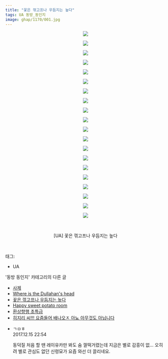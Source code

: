 ```yaml
---
title: "꽃은 꺾고프나 우듬지는 높다"
tags: UA 동방_동인지
image: ghap/1170/001.jpg
---
```

<div class="article">
<p style="text-align: center; clear: none; float: none;"><img src="{{ site.nasurl }}/ghap/1170/001.jpg"/></p>
<p style="text-align: center; clear: none; float: none;"><img src="{{ site.nasurl }}/ghap/1170/002.jpg"/></p>
<p style="text-align: center; clear: none; float: none;"><img src="{{ site.nasurl }}/ghap/1170/003.jpg"/></p>
<p style="text-align: center; clear: none; float: none;"><img src="{{ site.nasurl }}/ghap/1170/004.jpg"/></p>
<p style="text-align: center; clear: none; float: none;"><img src="{{ site.nasurl }}/ghap/1170/005.jpg"/></p>
<p style="text-align: center; clear: none; float: none;"><img src="{{ site.nasurl }}/ghap/1170/006.jpg"/></p>
<p style="text-align: center; clear: none; float: none;"><img src="{{ site.nasurl }}/ghap/1170/007.jpg"/></p>
<p style="text-align: center; clear: none; float: none;"><img src="{{ site.nasurl }}/ghap/1170/008.jpg"/></p>
<p style="text-align: center; clear: none; float: none;"><img src="{{ site.nasurl }}/ghap/1170/009.jpg"/></p>
<p style="text-align: center; clear: none; float: none;"><img src="{{ site.nasurl }}/ghap/1170/010.jpg"/></p>
<p style="text-align: center; clear: none; float: none;"><img src="{{ site.nasurl }}/ghap/1170/011.jpg"/></p>
<p style="text-align: center; clear: none; float: none;"><img src="{{ site.nasurl }}/ghap/1170/012.jpg"/></p>
<p style="text-align: center; clear: none; float: none;"><img src="{{ site.nasurl }}/ghap/1170/013.jpg"/></p>
<p style="text-align: center; clear: none; float: none;"><img src="{{ site.nasurl }}/ghap/1170/014.jpg"/></p>
<p style="text-align: center; clear: none; float: none;"><img src="{{ site.nasurl }}/ghap/1170/015.jpg"/></p>
<p style="text-align: center; clear: none; float: none;"><img src="{{ site.nasurl }}/ghap/1170/016.jpg"/></p>
<p style="text-align: center; clear: none; float: none;"><img src="{{ site.nasurl }}/ghap/1170/017.jpg"/></p>
<p style="text-align: center; clear: none; float: none;"><img src="{{ site.nasurl }}/ghap/1170/018.jpg"/></p>
<p style="text-align: center; clear: none; float: none;"><img src="{{ site.nasurl }}/ghap/1170/019.jpg"/></p>
<p style="text-align: center; clear: none; float: none;"><img src="{{ site.nasurl }}/ghap/1170/020.jpg"/></p>
<p style="text-align: center; clear: none; float: none;"><br/></p>
<p style="text-align: center; clear: none; float: none;">[UA] 꽃은 꺾고프나 우듬지는 높다</p>
<p><br/></p>
</div><div class="tagTrail">
<p>태그: </p>
<ul>
<li>UA</li>
</ul>
</div><div class="another">
<p>'동방 동인지' 카테고리의 다른 글</p>
<ul>
<li><a href="/2016-07-28-ghap_1172">사제</a></li>
<li><a href="/2016-07-28-ghap_1171">Where is the Dullahan's head</a></li>
<li><a href="/2016-07-28-ghap_1170">꽃은 꺾고프나 우듬지는 높다</a></li>
<li><a href="/2016-07-28-ghap_1169">Happy sweet potato room</a></li>
<li><a href="/2016-07-28-ghap_1168">환상향행 초특급</a></li>
<li><a href="/2016-07-28-ghap_1167">히지리 씨!!! 요즘들어 배나오ㅈ 아뇨 아무것도 아닙니다</a></li>
</ul>
</div><div class="cb_module cb_fluid">
<div class="cb_wrt cb_profile">
<div class="comment">
<ul>
<li class="cb_thumb_off" id="comment15152986">
<div class="cb_comment_area">
<div class="cb_info_area">
<div class="cb_section">
<span class="cb_nick_name">ㄱㅁㅎ</span>
</div>
<div class="cb_section">
<span class="cb_date">2017.12.15 22:54 </span>
</div>
</div>
<div class="cb_dsc_comment">
<p class="cb_dsc">
											동덕질 처음 할 땐 레이유카만 봐도 숨 껄떡거렸는데 지금은 별로 감흥이 없... 오히려 별로 관심도 없던 신령묘가 요즘 와선 더 끌리네요.
										</p>
</div>
</div></li>
</ul>
</div>
</div><!-- commentList close -->
</div>